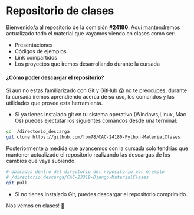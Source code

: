 # Repositorio de clases 

Bienvenido/a al repositorio de la comisión **#24180**. Aquí mantendremos actualizado todo el material que vayamos viendo en clases como ser:
- Presentaciones
- Códigos de ejemplos
- Link compartidos
- Los proyectos que iremos desarrollando durante la cursada


#### ¿Cómo poder descargar el repositorio?

Si aun no estas familiarizado con Git y GitHub 😱 no te preocupes, durante la cursada iremos aprendiendo acerca de su uso, los comandos y las utilidades que provee esta herramienta. 
- Si ya tienes instalado git en tu sistema operativo (Windows,Linux, Mac Os) puedes ejectutar los siguientes comandos desde una terminal:

```bash
cd  /directorio_descarga
git clone https://github.com/fom78/CAC-24180-Python-MaterialClases
```
Posteriormente a medida que avancemos con la cursada solo tendrías que mantener actualizado el repositorio realizando las descargas de los cambios que vaya subiendo.

```bash
# Ubicados dentro del directorio del repositorio por ejemplo 
# /directorio_descarga/CAC-23319-Django-MaterialClases
git pull
```
- Si no tienes instalado Git, puedes descargar el repositorio comprimido.

Nos vemos en clases! 🐍
